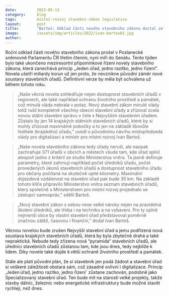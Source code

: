 ```yaml
---
date:         2022-05-13
category:     blog
tags:         místní-rozvoj stavební-zákon legislativa
layout:       post
title:        "Bartoš: Odklad části nového stavebního zákona dostal zelenou. Zabráníme chaosu a zachráníme 371 stavebních úřadů v obcích"
image:        /assets/img/articles/2022/ivan-bartos02.jpg
author:       
---
```




Roční odklad části nového stavebního zákona prošel v Poslanecké sněmovně Parlamentu ČR třetím čtením, nyní míří do Senátu. Tento týden bylo také ukončeno meziresortní připomínkové řízení novely stavebního zákona, která zanechává princip „Jeden úřad, jedno razítko, jedno řízení“. Novela ušetří miliardy korun už jen proto, že nevznikne původní záměr nové soustavy stavebních úřadů. Definitivní verze by měla být schválena už během tohoto roku. 

> „Naše věcná novela zohledňuje nejen dostupnost stavebních úřadů v regionech, ale také například ochranu životního prostředí a památek, což minulá vláda nebrala v potaz. Nový stavební zákon minulé vlády totiž rušil kompletně všechny obecní stavební úřady a zřizoval zcela novou státní stavební správu v čele s Nejvyšším stavebním úřadem. Zůstalo by jen 14 krajských státních stavebních úřadů, které by si mohly zřizovat maximálně pobočky a to jen na základě libovůle ředitele (krajského) úřadu,” uvedl o původnímu návrhu místopředseda vlády pro digitalizaci a ministr pro místní rozvoj Ivan Bartoš.

> „Naše novela stavebního zákona tedy úřady neruší, ale naopak zachraňuje 371 úřadů v obcích a městech všude tam, kde úřad splnil alespoň jedno z kritérií ze studie Ministerstva vnitra. Ta jasně definuje parametry, které zahrnují například počet úředníků úřadu, počet provedených úkonů stavebních úřadů a dostupnost stavebního úřadu pro občany počítaná na skutečně ujeté kilometry. Maximální dojezdová vzdálenost na stavební úřad pak bude 35 km. Na základě tohoto klíče připravilo Ministerstvo vnitra seznam stavebních úřadů, který společně s Ministerstvem pro místní rozvoj projednalo se zástupci samospráv,” sdělil Bartoš. 

> „Nový stavební zákon s sebou nese velké nároky nejen na pravidelná školení úředníků, ale třeba i na techniku a na vybavení. Pro ty úplně nejmenší obce by vlastní stavební úřad představoval poměrně značnou zátěž, časovou i finanční,” dodal Ivan Bartoš.

Věcnou novelou bude zrušen Nejvyšší stavební úřad a jemu podřízená nová soustava krajských stavebních úřadů, která by byla zbytečně drahá a také nepraktická. Nebude tedy zřízena nová “pyramida“ stavebních úřadů, ale úředníci stavebních úřadů zůstanou tam, kde jsou dnes, tedy nejblíže k lidem. Díky novele také dojde k větší ochraně životního prostředí a památek. 

Stále ale platí původní plán, že si stavebník jen podá žádost a stavební úřad si veškeré záležitosti obstará sám, což zásadně ovlivní i digitalizace. Princip ,Jeden úřad, jedno razítko, jedno řízení´ zůstane zachován, podobně jako Specializovaný stavební úřad. Ten bude mít na starosti velké projekty, takže stavby dálnic, železnic nebo energetické infrastruktury bude možné stavět rychleji, než dnes. 
